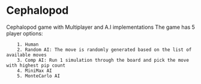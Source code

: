 # Cephalopod
Cephalopod game with Multiplayer and A.I implementations
The game has 5 player options:

        1. Human                                                                                                                
        2. Random AI: The move is randomly generated based on the list of available moves                           
        3. Comp AI: Run 1 simulation through the board and pick the move with highest pip count
        4. MiniMax AI 
        5. MonteCarlo AI

